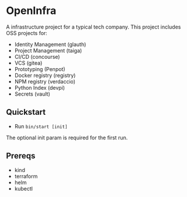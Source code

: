 # OpenInfra

A infrastructure project for a typical tech company.  This project includes OSS projects for:

* Identity Management (glauth)
* Project Management (taiga)
* CI/CD (concourse)
* VCS (gitea)
* Prototyping (Penpot)
* Docker registry (registry)
* NPM registry (verdaccio)
* Python Index (devpi)
* Secrets (vault)

## Quickstart

* Run `bin/start [init]`

The optional init param is required for the first run.

## Prereqs

* kind
* terraform
* helm
* kubectl